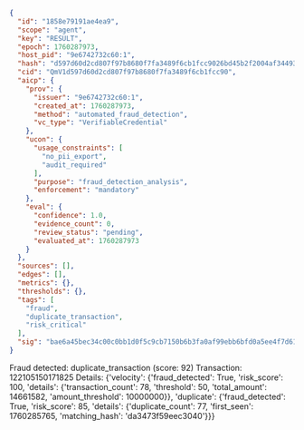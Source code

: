 ```json
{
  "id": "1858e79191ae4ea9",
  "scope": "agent",
  "key": "RESULT",
  "epoch": 1760287973,
  "host_pid": "9e6742732c60:1",
  "hash": "d597d60d2cd807f97b8680f7fa3489f6cb1fcc9026bd45b2f2004af34493d3bf",
  "cid": "QmV1d597d60d2cd807f97b8680f7fa3489f6cb1fcc90",
  "aicp": {
    "prov": {
      "issuer": "9e6742732c60:1",
      "created_at": 1760287973,
      "method": "automated_fraud_detection",
      "vc_type": "VerifiableCredential"
    },
    "ucon": {
      "usage_constraints": [
        "no_pii_export",
        "audit_required"
      ],
      "purpose": "fraud_detection_analysis",
      "enforcement": "mandatory"
    },
    "eval": {
      "confidence": 1.0,
      "evidence_count": 0,
      "review_status": "pending",
      "evaluated_at": 1760287973
    }
  },
  "sources": [],
  "edges": [],
  "metrics": {},
  "thresholds": {},
  "tags": [
    "fraud",
    "duplicate_transaction",
    "risk_critical"
  ],
  "sig": "bae6a45bec34c00c0bb1d0f5c9cb7150b6b3fa0af99ebb6bfd0a5ee4f7d61820"
}
```

Fraud detected: duplicate_transaction (score: 92)
Transaction: 122105150171825
Details: {'velocity': {'fraud_detected': True, 'risk_score': 100, 'details': {'transaction_count': 78, 'threshold': 50, 'total_amount': 14661582, 'amount_threshold': 10000000}}, 'duplicate': {'fraud_detected': True, 'risk_score': 85, 'details': {'duplicate_count': 77, 'first_seen': 1760285765, 'matching_hash': 'da3473f59eec3040'}}}